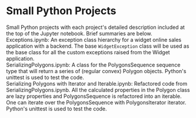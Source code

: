 # Small Python Projects
Small Python projects with each project's detailed description included at the top of the Jupyter notebook. Brief summaries are below.
<br/> Exceptions.ipynb: An exception class hierarchy for a widget online sales application with a backend. The base `WidgetException` class will be used as the base class for all the custom exceptions raised from the Widget application.
<br/>SerializingPolygons.ipynb: A class for the PolygonsSequence sequence type that will return a series of (regular convex) Polygon objects.  Python's unittest is used to test the code.
<br/>Serializing Polygons with Iterator and Iterable.ipynb: Refactored code from SerializingPolygons.ipynb.  All the calculated properties in the Polygon class are lazy properties and PolygonsSequence is refactored into an iterable.  One can iterate over the PolygonsSequence with PolygonsIterator iterator.  Python's unittest is used to test the code.
